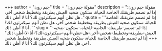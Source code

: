 +++
author = "جيم رون"
title = "مقولة جيم رون"
description = "مقولة جيم رون: إذا لم تصمم طريقتك الخاصة للحياة، ستكون ضحيه العيش بطريقة وتخطيط شخص آخر، هل تظن أنهم سيكترثون لك؟ أنا لا أظن ذلك ."
quote = '''إذا لم تصمم طريقتك الخاصة للحياة، ستكون ضحيه العيش بطريقة وتخطيط شخص آخر، هل تظن أنهم سيكترثون لك؟ أنا لا أظن ذلك .'''
slug = "إذا-لم-تصمم-طريقتك-الخاصة-للحياة،-ستكون-ضحيه-العيش-بطريقة-وتخطيط-شخص-آخر،-هل-تظن-أنهم-سيكترثون-لك؟-أنا-لا-أظن-ذلك"
+++
إذا لم تصمم طريقتك الخاصة للحياة، ستكون ضحيه العيش بطريقة وتخطيط شخص آخر، هل تظن أنهم سيكترثون لك؟ أنا لا أظن ذلك .
